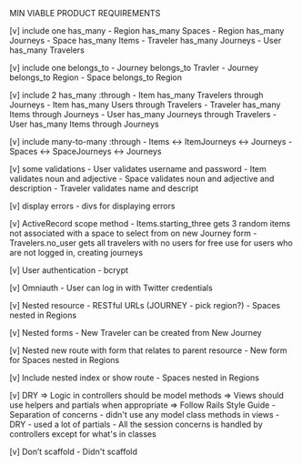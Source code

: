 MIN VIABLE PRODUCT REQUIREMENTS
 
[v] include one has_many
      - Region    has_many Spaces
      - Region    has_many Journeys
      - Space     has_many Items
      - Traveler  has_many Journeys
      - User      has_many Travelers

[v] include one belongs_to
      - Journey belongs_to Travler
      - Journey belongs_to Region
      - Space   belongs_to Region

[v] include 2 has_many :through
      - Item      has_many Travelers through Journeys
      - Item      has_many Users through Travelers
      - Traveler  has_many Items through Journeys
      - User      has_many Journeys through Travelers
      - User      has_many Items through Journeys

[v] include many-to-many :through
      - Items   <-> ItemJourneys  <-> Journeys
      - Spaces  <-> SpaceJourneys <-> Journeys

[v] some validations
      - User      validates username and password
      - Item      validates noun and adjective
      - Space     validates noun and adjective and description
      - Traveler  validates name and descript

[v] display errors
      - divs for displaying errors

[v] ActiveRecord scope method
      - Items.starting_three gets 3 random items not associated with a space to select from on new Journey form
      - Travelers.no_user gets all travelers with no users for free use for users who are not logged in, creating journeys

[v] User authentication
      - bcrypt

[v] Omniauth
      - User can log in with Twitter credentials

[v] Nested resource - RESTful URLs (JOURNEY - pick region?)
      - Spaces nested in Regions

[v] Nested forms
      - New Traveler can be created from New Journey

  [v] Nested new route with form that relates to parent resource
      - New form for Spaces nested in Regions

  [v] Include nested index or show route
      - Spaces nested in Regions

[v] DRY
   => Logic in controllers should be model methods
   => Views should use helpers and partials when appropriate
   => Follow Rails Style Guide
      - Separation of concerns - didn't use any model class methods in views
      - DRY - used a lot of partials
      - All the session concerns is handled by controllers except for what's in classes

[v] Don’t scaffold
      - Didn't scaffold
